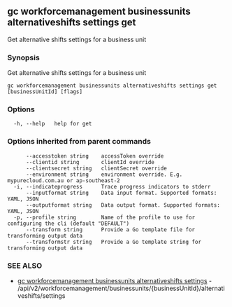 ## gc workforcemanagement businessunits alternativeshifts settings get

Get alternative shifts settings for a business unit

### Synopsis

Get alternative shifts settings for a business unit

```
gc workforcemanagement businessunits alternativeshifts settings get [businessUnitId] [flags]
```

### Options

```
  -h, --help   help for get
```

### Options inherited from parent commands

```
      --accesstoken string    accessToken override
      --clientid string       clientId override
      --clientsecret string   clientSecret override
      --environment string    environment override. E.g. mypurecloud.com.au or ap-southeast-2
  -i, --indicateprogress      Trace progress indicators to stderr
      --inputformat string    Data input format. Supported formats: YAML, JSON
      --outputformat string   Data output format. Supported formats: YAML, JSON
  -p, --profile string        Name of the profile to use for configuring the cli (default "DEFAULT")
      --transform string      Provide a Go template file for transforming output data
      --transformstr string   Provide a Go template string for transforming output data
```

### SEE ALSO

* [gc workforcemanagement businessunits alternativeshifts settings](gc_workforcemanagement_businessunits_alternativeshifts_settings.html)	 - /api/v2/workforcemanagement/businessunits/{businessUnitId}/alternativeshifts/settings


